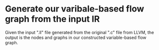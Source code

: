 # Generate our varibale-based flow graph from the input IR
Given the input ".ll" file generated from the original ".c" file from LLVM, the output is the nodes and graphs in our constructed variable-based flow graph.

